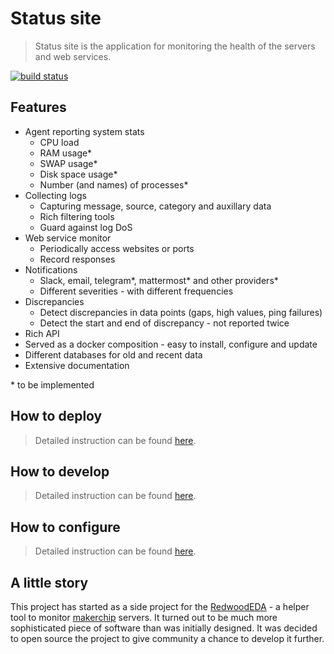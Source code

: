 # Status site

> Status site is the application for monitoring the health of the servers and web services.

[![build status](https://git.dbogatov.org/dbogatov/status-site/badges/master/build.svg)](https://git.dbogatov.org/dbogatov/status-site/commits/master)

## Features

* Agent reporting system stats
	- CPU load
	- RAM usage*
	- SWAP usage*
	- Disk space usage*
	- Number (and names) of processes*
* Collecting logs
	- Capturing message, source, category and auxillary data
	- Rich filtering tools
	- Guard against log DoS
* Web service monitor
	- Periodically access websites or ports
	- Record responses
* Notifications
	- Slack, email, telegram*, mattermost* and other providers*
	- Different severities - with different frequencies
* Discrepancies
	- Detect discrepancies in data points (gaps, high values, ping failures)
	- Detect the start and end of discrepancy - not reported twice
* Rich API
* Served as a docker composition - easy to install, configure and update
* Different databases for old and recent data
* Extensive documentation

\* to be implemented

## How to deploy

> Detailed instruction can be found [here](https://status.dbogatov.org/docs/deployment/).

## How to develop

> Detailed instruction can be found [here](https://status.dbogatov.org/docs/development/).

## How to configure

> Detailed instruction can be found [here](https://status.dbogatov.org/docs/configuration/).

## A little story

This project has started as a side project for the [RedwoodEDA](http://www.redwoodeda.com) - a helper tool to monitor [makerchip](http://makerchip.com) servers.
It turned out to be much more sophisticated piece of software than was initially designed.
It was decided to open source the project to give community a chance to develop it further.
